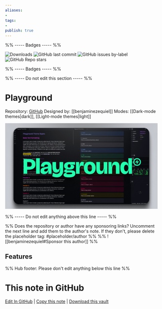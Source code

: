 ```yaml
---
aliases:
- 
tags: 
- 
publish: true
---
```


%% ----- Badges ----- %%

![Downloads](https://img.shields.io/badge/downloads-3175-573E7A?style=for-the-badge&logo=)
![GitHub last commit](https://img.shields.io/github/last-commit/benjaminezequiel/playground-theme?color=573E7A&label=last%20update&logo=github&style=for-the-badge)
![GitHub issues by-label](https://img.shields.io/github/issues/benjaminezequiel/playground-theme/help%20wanted?color=573E7A&logo=github&style=for-the-badge) 
![GitHub Repo stars](https://img.shields.io/github/stars/benjaminezequiel/playground-theme?color=573E7A&logo=github&style=for-the-badge)

%% ----- Badges ----- %%

%% ----- Do not edit this section ----- %%

# Playground

Repository: [GitHub](https://github.com/benjaminezequiel/playground-theme)
Designed by: [[benjaminezequiel]]
Modes: [[Dark-mode themes|dark]], [[Light-mode themes|light]]



![screenshot](https://github.com/benjaminezequiel/playground-theme/raw/HEAD/theme_preview.png)

%% ----- Do not edit anything above this line ----- %% 

%% Does the repository or author have any sponsoring links? Uncomment the next line and add them to the author's note. If they don't, please delete the placeholder tag: #placeholder/author %%
%% ![[benjaminezequiel#Sponsor this author]] %%


## Features



%% Hub footer: Please don't edit anything below this line %%

# This note in GitHub

<span class="git-footer">[Edit In GitHub](https://github.dev/obsidian-community/obsidian-hub/blob/main/02%20-%20Community%20Expansions/02.05%20All%20Community%20Expansions/Themes/Playground.md "git-hub-edit-note") | [Copy this note](https://raw.githubusercontent.com/obsidian-community/obsidian-hub/main/02%20-%20Community%20Expansions/02.05%20All%20Community%20Expansions/Themes/Playground.md "git-hub-copy-note") | [Download this vault](https://github.com/obsidian-community/obsidian-hub/archive/refs/heads/main.zip "git-hub-download-vault") </span>
